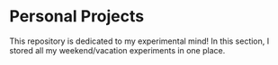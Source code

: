 # Personal Projects

This repository is dedicated to my experimental mind!
In this section, I stored all my weekend/vacation experiments in one place. 

